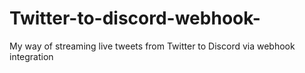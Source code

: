 # Twitter-to-discord-webhook-
My way of streaming live tweets from Twitter to Discord via webhook integration
